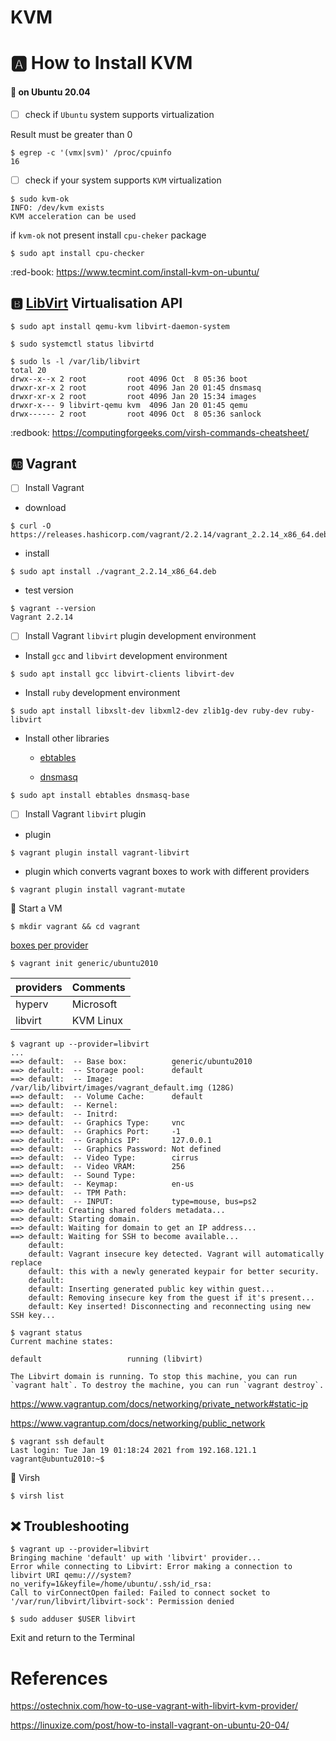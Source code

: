 # KVM

# :a: How to Install KVM

#### :bookmark: on Ubuntu 20.04


- [ ] check if `Ubuntu` system supports virtualization

Result must be greater than 0 

```
$ egrep -c '(vmx|svm)' /proc/cpuinfo
16
```

- [ ] check if your system supports `KVM` virtualization

```
$ sudo kvm-ok
INFO: /dev/kvm exists
KVM acceleration can be used
```

if `kvm-ok` not present install `cpu-cheker` package

```
$ sudo apt install cpu-checker
```

:red-book: https://www.tecmint.com/install-kvm-on-ubuntu/


## :b: [LibVirt](https://libvirt.org/) Virtualisation API


```
$ sudo apt install qemu-kvm libvirt-daemon-system
```

```
$ sudo systemctl status libvirtd
```

```
$ sudo ls -l /var/lib/libvirt
total 20
drwx--x--x 2 root         root 4096 Oct  8 05:36 boot
drwxr-xr-x 2 root         root 4096 Jan 20 01:45 dnsmasq
drwxr-xr-x 2 root         root 4096 Jan 20 15:34 images
drwxr-x--- 9 libvirt-qemu kvm  4096 Jan 20 01:45 qemu
drwx------ 2 root         root 4096 Oct  8 05:36 sanlock
```

:redbook: https://computingforgeeks.com/virsh-commands-cheatsheet/



## :ab: Vagrant

- [ ] Install Vagrant

* download

```
$ curl -O https://releases.hashicorp.com/vagrant/2.2.14/vagrant_2.2.14_x86_64.deb
```

* install

```
$ sudo apt install ./vagrant_2.2.14_x86_64.deb
```

* test version

```
$ vagrant --version
Vagrant 2.2.14
```

- [ ] Install Vagrant `libvirt` plugin development environment

* Install `gcc` and `libvirt` development environment

```
$ sudo apt install gcc libvirt-clients libvirt-dev
```

* Install `ruby` development environment

```
$ sudo apt install libxslt-dev libxml2-dev zlib1g-dev ruby-dev ruby-libvirt 
```

* Install other libraries 

    - [ebtables](https://flylib.com/books/en/3.105.1.88/1/)

    - [dnsmasq](http://www.thekelleys.org.uk/dnsmasq/doc.html)

```
$ sudo apt install ebtables dnsmasq-base
```

- [ ] Install Vagrant `libvirt` plugin

* plugin

```
$ vagrant plugin install vagrant-libvirt
```

* plugin which converts vagrant boxes to work with different providers

```
$ vagrant plugin install vagrant-mutate
```

:round_pushpin: Start a VM

```
$ mkdir vagrant && cd vagrant
```

[boxes per provider](https://app.vagrantup.com/boxes/search?provider=libvirt)


```
$ vagrant init generic/ubuntu2010
```

| providers | Comments  |
|-----------|-----------|
| hyperv    | Microsoft |
| libvirt   | KVM Linux |


```
$ vagrant up --provider=libvirt
...
==> default:  -- Base box:          generic/ubuntu2010
==> default:  -- Storage pool:      default
==> default:  -- Image:             /var/lib/libvirt/images/vagrant_default.img (128G)
==> default:  -- Volume Cache:      default
==> default:  -- Kernel:            
==> default:  -- Initrd:            
==> default:  -- Graphics Type:     vnc
==> default:  -- Graphics Port:     -1
==> default:  -- Graphics IP:       127.0.0.1
==> default:  -- Graphics Password: Not defined
==> default:  -- Video Type:        cirrus
==> default:  -- Video VRAM:        256
==> default:  -- Sound Type:	
==> default:  -- Keymap:            en-us
==> default:  -- TPM Path:          
==> default:  -- INPUT:             type=mouse, bus=ps2
==> default: Creating shared folders metadata...
==> default: Starting domain.
==> default: Waiting for domain to get an IP address...
==> default: Waiting for SSH to become available...
    default: 
    default: Vagrant insecure key detected. Vagrant will automatically replace
    default: this with a newly generated keypair for better security.
    default: 
    default: Inserting generated public key within guest...
    default: Removing insecure key from the guest if it's present...
    default: Key inserted! Disconnecting and reconnecting using new SSH key...
```

```
$ vagrant status
Current machine states:

default                   running (libvirt)

The Libvirt domain is running. To stop this machine, you can run
`vagrant halt`. To destroy the machine, you can run `vagrant destroy`.
```

https://www.vagrantup.com/docs/networking/private_network#static-ip

https://www.vagrantup.com/docs/networking/public_network

```
$ vagrant ssh default
Last login: Tue Jan 19 01:18:24 2021 from 192.168.121.1
vagrant@ubuntu2010:~$ 
```



:round_pushpin: Virsh

```
$ virsh list
```


## :x: Troubleshooting

```
$ vagrant up --provider=libvirt
Bringing machine 'default' up with 'libvirt' provider...
Error while connecting to Libvirt: Error making a connection to libvirt URI qemu:///system?no_verify=1&keyfile=/home/ubuntu/.ssh/id_rsa:
Call to virConnectOpen failed: Failed to connect socket to '/var/run/libvirt/libvirt-sock': Permission denied
```

```
$ sudo adduser $USER libvirt
```

Exit and return to the Terminal


# References

https://ostechnix.com/how-to-use-vagrant-with-libvirt-kvm-provider/

https://linuxize.com/post/how-to-install-vagrant-on-ubuntu-20-04/
